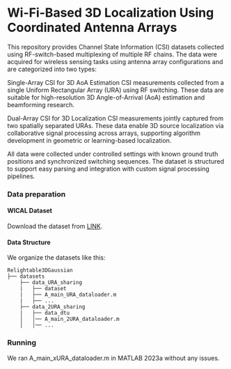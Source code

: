 # Wi-Fi-Based 3D Localization Using Coordinated Antenna Arrays

This repository provides Channel State Information (CSI) datasets collected using RF-switch-based multiplexing of multiple RF chains. The data were acquired for wireless sensing tasks using antenna array configurations and are categorized into two types:

Single-Array CSI for 3D AoA Estimation
CSI measurements collected from a single Uniform Rectangular Array (URA) using RF switching. These data are suitable for high-resolution 3D Angle-of-Arrival (AoA) estimation and beamforming research.

Dual-Array CSI for 3D Localization
CSI measurements jointly captured from two spatially separated URAs. These data enable 3D source localization via collaborative signal processing across arrays, supporting algorithm development in geometric or learning-based localization.

All data were collected under controlled settings with known ground truth positions and synchronized switching sequences. The dataset is structured to support easy parsing and integration with custom signal processing pipelines.

### Data preparation
#### WICAL Dataset
Download the dataset from [LINK]([https://drive.google.com/drive/folders/1JDdLGDruGNXWnM1eqY1FNL9PlStjaKWi?usp=drive_link](https://drive.google.com/file/d/1F0oEb3BHpQB7VV8JXqczlZU4rPlaC8pQ/view?usp=drive_link)).


#### Data Structure
We organize the datasets like this:
```
Relightable3DGaussian
├── datasets
    ├── data_URA_sharing
    |   ├── dataset
    |   ├── A_main_URA_dataloader.m
    |   ├── ...
    ├── data_2URA_sharing
    |   ├── data_dtu
    │   │── A_main_2URA_dataloader.m
    │   │── ...
```

### Running
We ran A_main_xURA_dataloader.m in MATLAB 2023a without any issues.






